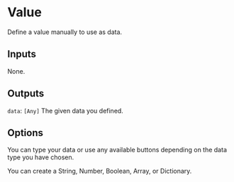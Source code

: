 # Value

Define a value manually to use as data.

## Inputs

None.

## Outputs

`data`: `[Any]` The given data you defined.

## Options

You can type your data or use any available buttons depending on the data type you have chosen.

You can create a String, Number, Boolean, Array, or Dictionary.